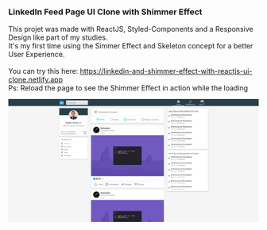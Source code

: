 ### LinkedIn Feed Page UI Clone with Shimmer Effect

This projet was made with ReactJS, Styled-Components and a Responsive Design like part of my studies. </br>
It's my first time using the Simmer Effect and Skeleton concept for a better User Experience.
</br></br>
You can try this here: <a href="https://linkedin-and-shimmer-effect-with-reactjs-ui-clone.netlify.app" target="new">https://linkedin-and-shimmer-effect-with-reactjs-ui-clone.netlify.app</a>
</br>
Ps: Reload the page to see the Shimmer Effect in action while the loading
</br>

![Image of Yaktocat](https://github.com/walternj/LinkedIn-e-Shimmer-Effect-with-ReactJS-UI-Clone/blob/master/Capture.PNG)
